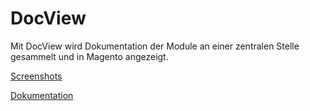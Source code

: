 # DocView
Mit DocView wird Dokumentation der Module an einer zentralen Stelle gesammelt und in Magento angezeigt.

[Screenshots](app/code/local/Codex/Docview/doc/dev/screenshots.md)

[Dokumentation](app/code/local/Codex/Docview/doc/dev/index.md)

